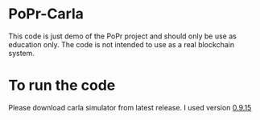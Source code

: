 # PoPr-Carla
This code is just demo of the PoPr project and should only be use as education only. The code is not intended to use as a real blockchain system.

# To run the code
Please download carla simulator from latest release. I used version [0.9.15](https://tiny.carla.org/carla-0-9-15-windows) 
